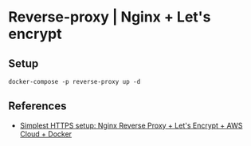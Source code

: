 # Reverse-proxy | Nginx + Let's encrypt

## Setup

```
docker-compose -p reverse-proxy up -d
```

## References

* [Simplest HTTPS setup: Nginx Reverse Proxy + Let's Encrypt + AWS Cloud + Docker](https://leangaurav.medium.com/simplest-https-setup-nginx-reverse-proxy-letsencrypt-ssl-certificate-aws-cloud-docker-4b74569b3c61)
